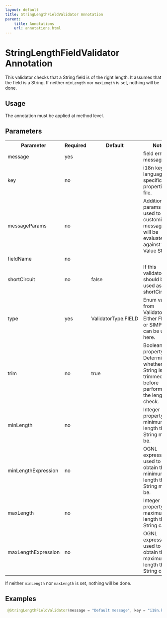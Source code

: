 ```yaml
---
layout: default
title: StringLengthFieldValidator Annotation
parent:
    title: Annotations
    url: annotations.html
---
```


# StringLengthFieldValidator Annotation

This validator checks that a String field is of the right length. It assumes that the field is a String.
If neither `minLength` nor `maxLength` is set, nothing will be done.

## Usage

The annotation must be applied at method level.

## Parameters

<p> <table class='confluenceTable' summary=''>
 <tr>
 <th class='confluenceTh'> Parameter </th>
 <th class='confluenceTh'> Required </th>
 <th class='confluenceTh'> Default </th>
 <th class='confluenceTh'> Notes </th>
 </tr>
 <tr>
 <td class='confluenceTd'>message</td>
 <td class='confluenceTd'>yes</td>
 <td class='confluenceTd'>&nbsp;</td>
 <td class='confluenceTd'>field error message</td>
 </tr>
 <tr>
 <td class='confluenceTd'>key</td>
 <td class='confluenceTd'>no</td>
 <td class='confluenceTd'>&nbsp;</td>
 <td class='confluenceTd'>i18n key from language specific properties file.</td>
 </tr>
 <tr>
 <td class='confluenceTd'>messageParams</td>
 <td class='confluenceTd'>no</td>
 <td class='confluenceTd'>&nbsp;</td>
 <td class='confluenceTd'>Additional params to be used to customize message - will be evaluated against the Value Stack</td>
 </tr>
 <tr>
 <td class='confluenceTd'>fieldName</td>
 <td class='confluenceTd'>no</td>
 <td class='confluenceTd'>&nbsp;</td>
 <td class='confluenceTd'>&nbsp;</td>
 </tr>
 <tr>
 <td class='confluenceTd'>shortCircuit</td>
 <td class='confluenceTd'>no</td>
 <td class='confluenceTd'>false</td>
 <td class='confluenceTd'>If this validator should be used as shortCircuit.</td>
 </tr>
 <tr>
 <td class='confluenceTd'>type</td>
 <td class='confluenceTd'>yes</td>
 <td class='confluenceTd'>ValidatorType.FIELD</td>
 <td class='confluenceTd'>Enum value from ValidatorType. Either FIELD or SIMPLE can be used here.</td>
 </tr>
 <tr>
 <td class='confluenceTd'> trim </td>
 <td class='confluenceTd'> no </td>
 <td class='confluenceTd'> true </td>
 <td class='confluenceTd'> Boolean property.  Determines whether the String is trimmed before performing the length check.  </td>
 </tr>
 <tr>
 <td class='confluenceTd'> minLength </td>
 <td class='confluenceTd'> no </td>
 <td class='confluenceTd'>&nbsp;</td>
 <td class='confluenceTd'> Integer property.  The minimum length the String must be. </td>
 </tr>
 <tr>
 <td class='confluenceTd'> minLengthExpression </td>
 <td class='confluenceTd'> no </td>
 <td class='confluenceTd'>&nbsp;</td>
 <td class='confluenceTd'>OGNL expression used to obtain the minimum length the String must be. </td>
 </tr>
 <tr>
 <td class='confluenceTd'> maxLength </td>
 <td class='confluenceTd'> no </td>
 <td class='confluenceTd'>&nbsp;</td>
 <td class='confluenceTd'> Integer property.  The maximum length the String can be. </td>
 </tr>
 <tr>
 <td class='confluenceTd'> maxLengthExpression </td>
 <td class='confluenceTd'> no </td>
 <td class='confluenceTd'>&nbsp;</td>
 <td class='confluenceTd'>OGNL expression used to obtain the maximum length the String can be. </td>
 </tr>
 </table>
</p>

If neither `minLength` nor `maxLength` is set, nothing will be done.

## Examples

```java
 @StringLengthFieldValidator(message = "Default message", key = "i18n.key", shortCircuit = true, trim = true, minLength = "5",  maxLength = "12")
```
